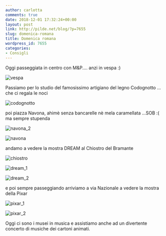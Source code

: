 ```yaml
---
author: carlotta
comments: true
date: 2018-12-01 17:32:24+00:00
layout: post
link: http://pilde.net/blog/?p=7655
slug: domenica-romana
title: Domenica romana
wordpress_id: 7655
categories:
- Consigli
---
```


Oggi passeggiata in centro con M&P.... anzi in vespa :)




![vespa]({{baseurl}}/uploads/2019/01/vespa.png)




Passiamo per lo studio del famosissimo artigiano del legno Codognotto ... che ci regala le noci

![codognotto]({{baseurl}}/uploads/2019/01/codognotto.jpg)


poi piazza Navona, ahimè senza bancarelle nè mela caramellata ...SOB :( ma sempre stupenda

![navona_2]({{baseurl}}/uploads/2019/01/navona_2.jpg)


 ![navona]({{baseurl}}/uploads/2019/01/navona.jpg)


andamo a vedere la mostra DREAM al Chiostro del Bramante

![chiostro]({{baseurl}}/uploads/2019/01/chiostro.jpg)


 ![dream_1]({{baseurl}}/uploads/2019/01/dream_1.png)


 ![dream_2]({{baseurl}}/uploads/2019/01/dream_2.png)


e poi sempre passeggiando arriviamo a via Nazionale a vedere la mostra della Pixar

![pixar_1]({{baseurl}}/uploads/2019/01/pixar_1.png)


 ![pixar_2]({{baseurl}}/uploads/2019/01/pixar_2.png)


Oggi ci sono i musei in musica e assistiamo anche ad un divertente concerto di musiche dei cartoni animati.
